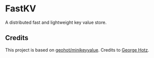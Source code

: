 # FastKV

A distributed fast and lightweight key value store.

## Credits

This project is based on [geohot/minikeyvalue](https://github.com/geohot/minikeyvalue).
Credits to [George Hotz](https://github.com/geohot).
